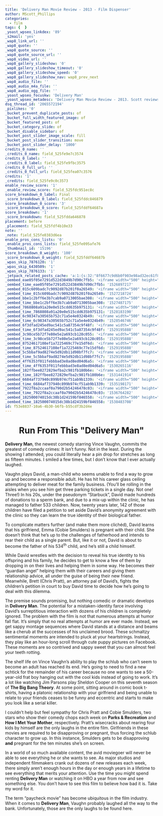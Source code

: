 ```yaml
---
title: 'Delivery Man Movie Review - 2013 - Film Dispenser'
author: MScott_Phillips
categories:
  - film
tags: {  }
_yoast_wpseo_linkdex: '89'
_s2mail: 'yes'
_wap8_link_url: ''
_wap8_quote: ''
_wap8_quote_source: ''
_wap8_quote_source_url: ''
_wap8_video_url: ''
_wap8_gallery_slideshow: '0'
_wap8_gallery_slideshow_timeout: '0'
_wap8_gallery_slideshow_speed: '0'
_wap8_gallery_slideshow_nav: wap8_prev_next
_wap8_audio_file: ''
_wap8_audio_m4a_file: ''
_wap8_audio_ogg_file: ''
_yoast_wpseo_focuskw: 'Delivery Man'
_yoast_wpseo_metadesc: 'Delivery Man Movie Review - 2013. Scott reviews the new Vince Vaughn Film "Delivery Man".'
dsq_thread_id: '2065572194'
_pixlikes: '0'
_bucket_prevent_duplicate_posts: of
_bucket_full_width_featured_image: of
_bucket_featured_post: of
_bucket_category_slide: of
_bucket_disable_sidebar: of
_bucket_post_slider_image_scale: fill
_bucket_post_slider_transition: move
_bucket_post_slider_delay: '1000'
credits_0_name: ''
_credits_0_name: field_525fe9e7c3574
credits_0_label: ''
_credits_0_label: field_525fe9fbc3575
credits_0_full_url: ''
_credits_0_full_url: field_525fea07c3576
credits: '1'
_credits: field_525fe9c0c3573
enable_review_score: '1'
_enable_review_score: field_525fdc951ec8c
score_breakdown_0_label: Final
_score_breakdown_0_label: field_525fddc846879
score_breakdown_0_score: '3'
_score_breakdown_0_score: field_525fddf64687a
score_breakdown: '1'
_score_breakdown: field_525fdda646878
placement: before
_placement: field_525fdf4b10e33
note: ''
_note: field_525fe0383d6ea
enable_pros_cons_lists: '0'
_enable_pros_cons_lists: field_525fe095afe76
_thumbnail_id: '15196'
score_breakdown_0_weight: '100'
_score_breakdown_0_weight: field_525fddf64687b
_wpas_skip_7876120: '1'
_wpas_skip_6430509: '1'
_wpas_skip_7876133: '1'
_jetpack_related_posts_cache: 'a:1:{s:32:"8f6677c9d6b0f903e98ad32ec61f8deb";a:2:{s:7:"expires";i:1462848885;s:7:"payload";a:3:{i:0;a:1:{s:2:"id";i:8194;}i:1;a:1:{s:2:"id";i:12947;}i:2;a:1:{s:2:"id";i:3729;}}}}'
_oembed_eae05f05e7291d522d3849b7d90c7fb5: '<iframe width="500" height="281" src="https://www.youtube.com/embed/9teNKmm9R3k?start=3&feature=oembed" frameborder="0" allow="autoplay; encrypted-media" allowfullscreen></iframe>'
_oembed_time_eae05f05e7291d522d3849b7d90c7fb5: '1526897217'
_oembed_015c609badc7c9092d87b201f0a26549: '<iframe width="500" height="281" src="https://www.youtube.com/embed/dkhBDhQ4OxM?feature=oembed" frameborder="0" allow="autoplay; encrypted-media" allowfullscreen></iframe>'
_oembed_time_015c609badc7c9092d87b201f0a26549: '1527218724'
_oembed_bbe1c2bff6e3b7cab9a0713005bae308: '<iframe width="500" height="281" src="https://www.youtube.com/embed/_DTbx7c7ez8?feature=oembed" frameborder="0" allow="autoplay; encrypted-media" allowfullscreen></iframe>'
_oembed_time_bbe1c2bff6e3b7cab9a0713005bae308: '1527487175'
_oembed_7868808a91a20e0e515cdd635b975131: '<iframe width="500" height="281" src="https://www.youtube.com/embed/PEZ2r1YGKSA?feature=oembed" frameborder="0" allow="autoplay; encrypted-media" allowfullscreen></iframe>'
_oembed_time_7868808a91a20e0e515cdd635b975131: '1528183190'
_oembed_6c98347a30565b752c71a5e4e0324b49: '<iframe width="500" height="281" src="https://www.youtube.com/embed/FhwktRDG_aQ?feature=oembed" frameborder="0" allow="autoplay; encrypted-media" allowfullscreen></iframe>'
_oembed_time_6c98347a30565b752c71a5e4e0324b49: '1528546746'
_oembed_6f3dfad245ed9ac541c5a87354c9f48f: '<iframe width="500" height="281" src="https://www.youtube.com/embed/rTMINaybeyE?feature=oembed" frameborder="0" allow="autoplay; encrypted-media" allowfullscreen></iframe>'
_oembed_time_6f3dfad245ed9ac541c5a87354c9f48f: '1529195888'
_oembed_3c98ce5b72f7e80e5e2a693cb128c055: '<iframe width="500" height="281" src="https://www.youtube.com/embed/j7RHHPN4gII?feature=oembed" frameborder="0" allow="autoplay; encrypted-media" allowfullscreen></iframe>'
_oembed_time_3c98ce5b72f7e80e5e2a693cb128c055: '1529195888'
_oembed_87524617108ef1a7225469c77e15df6d: '<iframe width="500" height="281" src="https://www.youtube.com/embed/bP8vCXPo-BA?feature=oembed" frameborder="0" allow="autoplay; encrypted-media" allowfullscreen></iframe>'
_oembed_time_87524617108ef1a7225469c77e15df6d: '1529195888'
_oembed_5c5bbaf9ad8274e5d92db11d98bf7fc7: '<iframe width="500" height="281" src="https://www.youtube.com/embed/yqAS2lPISa8?feature=oembed" frameborder="0" allow="autoplay; encrypted-media" allowfullscreen></iframe>'
_oembed_time_5c5bbaf9ad8274e5d92db11d98bf7fc7: '1529195888'
_oembed_4ff6353f011febbbad3e8ad8ed04d6a5: '<iframe width="500" height="281" src="https://www.youtube.com/embed/HikYI0jIAwU?feature=oembed" frameborder="0" allow="autoplay; encrypted-media" allowfullscreen></iframe>'
_oembed_time_4ff6353f011febbbad3e8ad8ed04d6a5: '1530265116'
_oembed_182ffbee8272829efba2c981fb180b6e: '<iframe width="500" height="281" src="https://www.youtube.com/embed/Seg_yBYPjG4?feature=oembed" frameborder="0" allow="autoplay; encrypted-media" allowfullscreen></iframe>'
_oembed_time_182ffbee8272829efba2c981fb180b6e: '1531441914'
_oembed_6684af737940c899b974cf51ab9b1339: '<iframe width="500" height="281" src="https://www.youtube.com/embed/gp-8oB53P7k?feature=oembed" frameborder="0" allow="autoplay; encrypted-media" allowfullscreen></iframe>'
_oembed_time_6684af737940c899b974cf51ab9b1339: '1535198171'
_oembed_7922f8a2ccaaf0a790d2b54246478c03: '<iframe width="500" height="281" src="https://www.youtube.com/embed/AWvUNABT8sg?feature=oembed" frameborder="0" allow="autoplay; encrypted-media" allowfullscreen></iframe>'
_oembed_time_7922f8a2ccaaf0a790d2b54246478c03: '1536764282'
_oembed_182500074015dc38b1d24159bf846558: '<iframe width="500" height="281" src="https://www.youtube.com/embed/USPd0vX2sdc?feature=oembed" frameborder="0" allow="autoplay; encrypted-media" allowfullscreen></iframe>'
_oembed_time_182500074015dc38b1d24159bf846558: '1538483708'
id: f53e8837-10a6-4b30-b6fb-b55cdf3b2d4e
---
```

<h1 style="text-align: center;">Run From This "Delivery Man"</h1>
<p><b>Delivery Man</b>, the newest comedy starring Vince Vaughn, commits the greatest of comedy crimes: It isn’t funny. Not in the least. During the showing I attended, you could literally hear a pin drop for stretches as long as fifteen minutes. I smiled a few times, but I don’t know that I ever actually laughed.</p>
<p>Vaughn plays David, a man-child who seems unable to find a way to grow up and become a responsible adult. He has hit his career glass ceiling attempting to deliver meat for the family business. (You’ll be rolling in the aisles when you see him get three parking tickets in a single day. Not one! Three!) In his 20s, under the pseudonym “Starbuck”, David made hundreds of donations to a sperm bank, and due to a mix-up within the clinic, he has managed to father 533 children. Now, twenty years later, 142 of those children have filed a petition to set aside David’s anonymity agreement with the clinic so they can learn the true identity of their biological father.</p>
<p>To complicate matters further (and make them more clichéd), David learns that his girlfriend, Emma (Cobie Smulders) is pregnant with their child. She doesn’t think that he’s up to the challenges of fatherhood and intends to rear their child as a single parent. But, like it or not, David is about to become the father of his 534<sup>th</sup> child, and he’s still a child himself.</p>
<p>While David wrestles with the decision to reveal his true identity to his offspring and his family, he decides to get to know a few of them by dropping in on their lives and helping them in some way. He becomes their “guardian angel” helping them with their careers and giving them relationship advice, all under the guise of being their new friend. Meanwhile, Brett (Chris Pratt), an attorney pal of David’s, fights the children’s petition in court to buy David time to decide how he’s going to deal with this dilemma.</p>
<p>The premise sounds promising, but nothing comedic or dramatic develops in <b>Delivery Man</b>. The potential for a mistaken-identity farce involving David’s surreptitious interaction with dozens of his children is completely ignored. The problem with the film is not that numerous attempts at humor fall flat. It’s simply that no real attempts at humor are ever made. Instead, we get sappy montage sequences where David stands at a distance and beams like a cherub at the successes of his unclaimed brood. These schmaltzy sentimental moments are intended to pluck at your heartstrings. Instead, they play like an hour-long scroll through cute puppy pictures on Facebook. These moments are so contrived and sappy sweet that you can almost feel your teeth rotting.</p>
<p>The shelf life on Vince Vaughn’s ability to play the schlub who can’t seem to become an adult has reached its end. He’s going to need to find a new schtick for the remainder of his career because no one wants to see a 50-year-old frat boy hanging out with the cool kids instead of going to work. It’s a lot like watching Jim Parsons play Sheldon Cooper on this seventh season of <b>The Big Bang Theory</b>. At some point, sitting around in comic book t-shirts, having a platonic relationship with your girlfriend and being unable to relate to your friends ceases to be funny and eccentric and starts to make you look like a serial killer.</p>
<p>I couldn’t help but feel sympathy for Chris Pratt and Cobie Smulders, two stars who show their comedy chops each week on <b>Parks &amp; Recreation</b> and <b>How I Met Your Mother</b>, respectively. Pratt’s wisecracks about rearing four kids by himself are the only laughs in the entire film. Girlfriends in these movies are required to be disapproving or pregnant, thus forcing the schlub character to grow up. In this instance, Smulders gets to be disapproving <b>and</b> pregnant for the ten minutes she’s on screen.</p>
<p>In a world of so much available content, the avid moviegoer will never be able to see everything he or she wants to see. As major studios and independent filmmakers crank out dozens of new releases each week, there simply aren’t enough hours in the day or enough years in a lifetime to see everything that merits your attention. Use the time you might spend renting <b>Delivery Man</b> or watching it on HBO a year from now and see something else. You don’t have to see this film to believe how bad it is. Take my word for it.</p>
<p>The term “paycheck movie” has become ubiquitous in the film industry. When it comes to <b>Delivery Man</b>, Vaughn probably laughed all the way to the bank. Unfortunately, those are the only laughs to be found here.</p>
